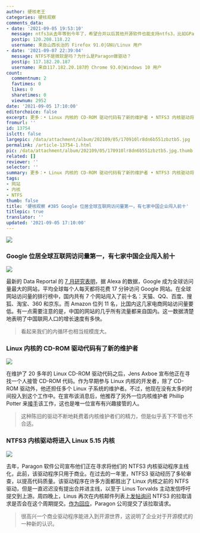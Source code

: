 ```yaml
---
author: 硬核老王
categories: 硬核观察
comments_data:
- date: '2021-09-05 19:53:10'
  message: ntfs3从去年等到今年了，希望合并以后其他开源软件也能支持ntfs3，比如GParted
  postip: 120.208.118.22
  username: 来自山西长治的 Firefox 91.0|GNU/Linux 用户
- date: '2021-09-07 22:39:04'
  message: NTFS不是微软是吗？为什么是Paragon做驱动？
  postip: 117.182.20.187
  username: 来自117.182.20.187的 Chrome 93.0|Windows 10 用户
count:
  commentnum: 2
  favtimes: 0
  likes: 0
  sharetimes: 0
  viewnum: 2952
date: '2021-09-05 17:10:00'
editorchoice: false
excerpt: 更多：• Linux 内核的 CD-ROM 驱动代码有了新的维护者 • NTFS3 内核驱动将进入 Linux 5.15 内核
fromurl: ''
id: 13754
islctt: false
largepic: /data/attachment/album/202109/05/170910lr8dn6b551zbztb5.jpg
permalink: /article-13754-1.html
pic: /data/attachment/album/202109/05/170910lr8dn6b551zbztb5.jpg.thumb.jpg
related: []
reviewer: ''
selector: ''
summary: 更多：• Linux 内核的 CD-ROM 驱动代码有了新的维护者 • NTFS3 内核驱动将进入 Linux 5.15 内核
tags:
- 网站
- 内核
- NTFS
thumb: false
title: '硬核观察 #385 Google 位居全球互联网访问量第一，有七家中国企业闯入前十'
titlepic: true
translator: ''
updated: '2021-09-05 17:10:00'
---
```


![](/data/attachment/album/202109/05/170910lr8dn6b551zbztb5.jpg)


### Google 位居全球互联网访问量第一，有七家中国企业闯入前十


![](/data/attachment/album/202109/05/171059c8yqi868zj8z7cfs.png)


最新的 Data Reportal 的 [7 月研究表明](https://datareportal.com/reports/digital-2021-global-overview-report)，据 Alexa 的数据，Google 成为全球访问量最大的网站，平均全球每个人每天都将花费 17 分钟访问 Google 网站。在全球网站访问量的排行榜中，国内共有 7 个网站闯入了前十名：天猫、QQ、百度、搜狐、淘宝、360 和京东。而 Amazon 位列 11 名，比国内这几家电商网站访问量要低。有一点需要注意的是，中国的网站的几乎所有流量都来自国内。这一数据清楚地表明了中国联网人口的增长速度有多快。



> 
> 看起来我们的内循环也相当规模庞大。
> 
> 
> 


### Linux 内核的 CD-ROM 驱动代码有了新的维护者


![](/data/attachment/album/202109/05/170949hqrbaatwbmwvsmzf.jpg)


在维护了 20 多年的 Linux CD-ROM 驱动代码之后，Jens Axboe 宣布他正在寻找一个人接管 CD-ROM 代码。作为早期参与 Linux 内核的开发者，除了 CD-ROM 驱动外，他还担任多个 Linux 子系统的维护者。不过，他现在没有太多的时间投入到这个工作中。在宣布该消息后，他推荐了另外一位内核维护者 Phillip Potter 来[接手](https://www.phoronix.com/scan.php?page=news_item&px=Linux-CD-ROM-New-Developer)该工作，这也是唯一位宣布有兴趣接管的人。



> 
> 这种陈旧的驱动不断地耗费着内核维护者们的精力，但是似乎丢下不管也不合适。
> 
> 
> 


### NTFS3 内核驱动将进入 Linux 5.15 内核


![](/data/attachment/album/202109/05/171003dvl39e3fzfg1p1gk.jpg)


去年，Paragon 软件公司宣布他们正在寻求将他们的 NTFS3 内核驱动程序主线化，此前，该驱动程序只用于商业。在过去的一年里，NTFS3 驱动经历了多轮审查，以提高代码质量。该驱动程序在许多方面都胜出了 Linux 内核之前的 NTFS 驱动，但是一直迟迟没有提出合并进主线，以至于 Linus Torvalds 主动发信呼吁提交到上游。周四晚上，Linus 再次在内核邮件列表上[发帖询问](http://lkml.iu.edu/hypermail/linux/kernel/2109.0/02428.html) NTFS3 的拉取请求是否会在这个周期提交。[作为回应](https://www.phoronix.com/scan.php?page=news_item&px=NTFS3-For-Linux-5.15)，Paragon 公司提交了该拉取请求。



> 
> 很高兴一个商业驱动程序能进入到开源世界，这说明了企业对于开源模式的一种新的认识。
> 
> 
>